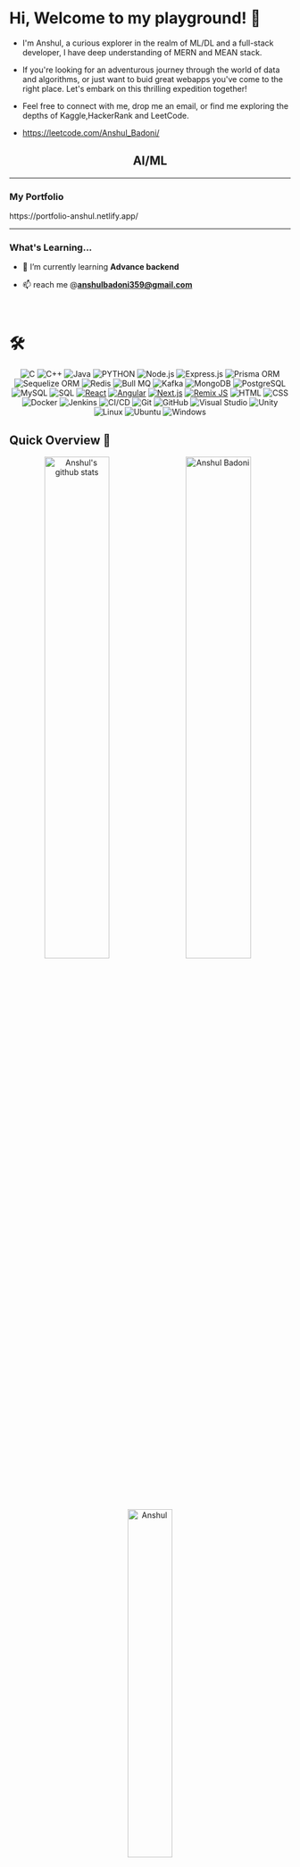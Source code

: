 

# Hi, Welcome to my playground! 🎉

- I'm Anshul, a curious explorer in the realm of ML/DL and a full-stack developer, I have deep understanding of MERN and MEAN stack.
- If you're looking for an adventurous journey through the world of data and algorithms, or just want to buid great webapps you've come to the right place. Let's embark on this thrilling expedition together!

- Feel free to connect with me, drop me an email, or find me exploring the depths of Kaggle,HackerRank and LeetCode.
- https://leetcode.com/Anshul_Badoni/

<h2 align="center">AI/ML</h2>

<!-- <p align= "center">
  <img src="https://github.com/TheDudeThatCode/TheDudeThatCode/blob/master/Assets/happy.gif" height="50" >
  <img src="https://github.com/TheDudeThatCode/TheDudeThatCode/blob/master/Assets/happy.gif" height="50" >
  <img src="https://github.com/TheDudeThatCode/TheDudeThatCode/blob/master/Assets/happy.gif" height="50" >
</p> -->

<!-- <div>
<img align="center" alt="Skills" width="100%" src="https://github.com/WinRAUL/WinRAUL/blob/main/Assets/Anshul.gif">
</div> -->
<hr>
<h3>My Portfolio</h3>
https://portfolio-anshul.netlify.app/
  
<hr>
<h3>What's Learning...</h3>

- 🌱 I’m currently learning **Advance backend**

<!-- 👨‍💻 All of my projects are available at [abc](abc)-->

- 📫 reach me @**anshulbadoni359@gmail.com**

<!-- 📄 Know about my experiences [abc](abc)-->

<!-- - ⚡  Reminder: **Are you hydrated ?**  , Keep calm and stay hydarated 🥤 -->
<br>
<!-- <h3 align="left">Connect with me:</h3>
<p align="left"> -->

<!-- <a href="https://www.linkedin.com/in/Anshul-Badoni-02666b202/" target="_blank">
  <img align="center" src="https://raw.githubusercontent.com/Anshuldkjain/github-profile-readme-generator/master/src/images/icons/Social/linked-in-alt.svg" alt="abc" height="30" width="40" />
</a>

<a href="https://www.instagram.com/winraul/" target="_blank">
  <img align="center" src="https://raw.githubusercontent.com/Anshuldkjain/github-profile-readme-generator/master/src/images/icons/Social/instagram.svg" alt="insta" height="30" width="40" />
</a> -->

<!-- </p> -->

<!--Technical Skills-->
<h1>🛠</h1>

<p align="center">
    <!-- Programming Languages -->
    <img alt="C" src="https://img.shields.io/badge/c-%2300599C.svg?style=for-the-badge&logo=c&logoColor=white" />
    <img alt="C++" src="https://img.shields.io/badge/c++-%23ED8B00.svg?&style=for-the-badge&logo=C++&logoColor=red" />
    <img alt="Java" src="https://img.shields.io/badge/java-%23ED8B00.svg?&style=for-the-badge&logo=java&logoColor=white" />
    <img alt="PYTHON" src="https://img.shields.io/badge/python-3670A0?style=for-the-badge&logo=python&logoColor=ffdd54" />
    <!-- Backend Technologies -->
    <img alt="Node.js" src="https://img.shields.io/badge/-Node.js-%23339933?style=for-the-badge&logo=Node.js&logoColor=white" />
    <img alt="Express.js" src="https://img.shields.io/badge/-Express.js-%23000000?style=for-the-badge&logo=Express&logoColor=white" />
    <img alt="Prisma ORM" src="https://img.shields.io/badge/-Prisma%20ORM-%230063E0?style=for-the-badge&logo=Prisma&logoColor=white" />
    <img alt="Sequelize ORM" src="https://img.shields.io/badge/-Sequelize%20ORM-%235DBCD2?style=for-the-badge&logo=Sequelize&logoColor=white" />
    <img alt="Redis" src="https://img.shields.io/badge/-Redis-%23DC382D?style=for-the-badge&logo=Redis&logoColor=white" />
    <img alt="Bull MQ" src="https://img.shields.io/badge/-Bull%20MQ-%23C52F1A?style=for-the-badge&logoColor=white" />
    <img alt="Kafka" src="https://img.shields.io/badge/-Kafka-%23023131?style=for-the-badge&logo=Apache%20Kafka&logoColor=white" />
    <img alt="MongoDB" src="https://img.shields.io/badge/-MongoDB-%2347A248?style=for-the-badge&logo=MongoDB&logoColor=white" />
    <img alt="PostgreSQL" src="https://img.shields.io/badge/-PostgreSQL-%23336791?style=for-the-badge&logo=PostgreSQL&logoColor=white" />
    <img alt="MySQL" src="https://img.shields.io/badge/mysql-%2300f.svg?style=for-the-badge&logo=mysql&logoColor=white" />
    <img alt="SQL" src="https://img.shields.io/badge/-SQL-%23CC2927?style=for-the-badge&logo=Microsoft%20SQL%20Server&logoColor=white" />
    <!-- Frontend Technologies -->
    <a href="https://reactjs.org/"><img alt="React" src="https://img.shields.io/badge/-React-%2361DAFB?style=for-the-badge&logo=React&logoColor=white" /></a>
    <a href="https://angular.io/"><img alt="Angular" src="https://img.shields.io/badge/-Angular-DD0031?style=for-the-badge&logo=Angular&logoColor=white" /></a>
    <a href="https://nextjs.org/"><img alt="Next.js" src="https://img.shields.io/badge/-Next.js-%23000000?style=for-the-badge&logo=Next.js&logoColor=white" /></a>
    <a href="https://remix.run/"><img alt="Remix JS" src="https://img.shields.io/badge/-Remix%20JS-%23000000?style=for-the-badge&logo=Remix&logoColor=white" /></a>
    <img alt="HTML" src="https://img.shields.io/badge/html5-%23E34F26.svg?&style=for-the-badge&logo=html5&logoColor=white" />
    <img alt="CSS" src="https://img.shields.io/badge/css3-%231572B6.svg?&style=for-the-badge&logo=css3&logoColor=white" />
    <!-- DevOps and CI/CD -->
    <img alt="Docker" src="https://img.shields.io/badge/-Docker-%232496ED?style=for-the-badge&logo=Docker&logoColor=white" />
    <img alt="Jenkins" src="https://img.shields.io/badge/-Jenkins-%23D24939?style=for-the-badge&logo=Jenkins&logoColor=white" />
    <img alt="CI/CD" src="https://img.shields.io/badge/-CI%2FCD-%232DA3D2?style=for-the-badge&logo=CircleCI&logoColor=white" />
    <!-- Additional Tools -->
    <img alt="Git" src="https://img.shields.io/badge/Git-F05032?style=for-the-badge&logo=git&logoColor=white" />
    <img alt="GitHub" src="https://img.shields.io/badge/-GitHub-181717?style=for-the-badge&logo=github&logoColor=white" />
    <img alt="Visual Studio" src="https://img.shields.io/badge/Visual%20Studio-5C2D91.svg?style=for-the-badge&logo=visual-studio&logoColor=white" />
    <img alt="Unity" src="https://img.shields.io/badge/unity-%23000000.svg?style=for-the-badge&logo=unity&logoColor=white" />
    <img alt="Linux" src="https://img.shields.io/badge/Linux-FCC624?style=for-the-badge&logo=linux&logoColor=black" />
    <img alt="Ubuntu" src="https://img.shields.io/badge/Ubuntu-E95420?style=for-the-badge&logo=ubuntu&logoColor=white" />
    <img alt="Windows" src="https://img.shields.io/badge/Windows-0078D6?style=for-the-badge&logo=windows&logoColor=white" />
</p>


<!--Github Progess bar-->
## Quick Overview 📝

<p align="center"> 
    <img align="left" width="48%" src="https://github-readme-stats.anuraghazra1.vercel.app/api?username=AnshulBadoni&show_icons=true&include_all_commits=true&theme=radical" alt="Anshul's github stats" />
    <img align="center" width="48%" src="https://github-readme-streak-stats.herokuapp.com/?user=AnshulBadoni&theme=Blue" alt="Anshul Badoni" />
    <p align="center">
    <img align="center" width="40%" src="https://github-readme-stats.anuraghazra1.vercel.app/api/top-langs/?username=AnshulBadoni&layout=compact&theme=Blue" alt="Anshul" />
    </p>
</p>
<h2  align="center">💻 My Repos ⬇️ </h2>
